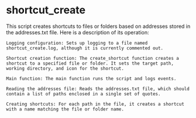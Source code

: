 # shortcut_create

This script creates shortcuts to files or folders based on addresses stored in the addresses.txt file. Here is a description of its operation:

    Logging configuration: Sets up logging to a file named shortcut_create.log, although it is currently commented out.

    Shortcut creation function: The create_shortcut function creates a shortcut to a specified file or folder. It sets the target path, working directory, and icon for the shortcut.

    Main function: The main function runs the script and logs events.

    Reading the addresses file: Reads the addresses.txt file, which should contain a list of paths enclosed in a single set of quotes.

    Creating shortcuts: For each path in the file, it creates a shortcut with a name matching the file or folder name.

